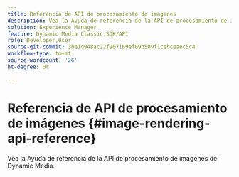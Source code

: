```yaml
---
title: Referencia de API de procesamiento de imágenes
description: Vea la Ayuda de referencia de la API de procesamiento de imágenes de Dynamic Media.
solution: Experience Manager
feature: Dynamic Media Classic,SDK/API
role: Developer,User
source-git-commit: 3be1d948ac22f907169ef09b509f1cebceaec5c4
workflow-type: tm+mt
source-wordcount: '26'
ht-degree: 0%

---
```



# Referencia de API de procesamiento de imágenes {#image-rendering-api-reference}

Vea la Ayuda de referencia de la API de procesamiento de imágenes de Dynamic Media.